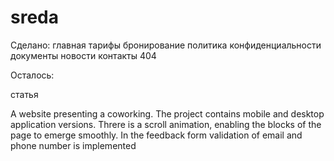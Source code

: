 # sreda
Сделано:
главная
тарифы
бронирование
политика конфиденциальности
документы
новости
контакты
404

Осталось:

статья





A website presenting a coworking.
The project contains mobile and desktop application versions.
Threre is a scroll animation, enabling the blocks of the page to emerge smoothly.
In the feedback form validation of email and phone number is implemented
